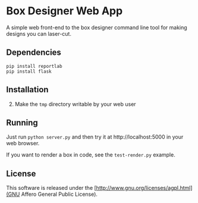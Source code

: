 Box Designer Web App
====================

A simple web front-end to the box designer command line tool for making designs you can laser-cut.

Dependencies
------------

```
pip install reportlab
pip install flask
```

Installation
------------

2. Make the `tmp` directory writable by your web user

Running
-------

Just run `python server.py` and then try it at http://localhost:5000 in your web browser.

If you want to render a box in code, see the `test-render.py` example.

License
-------

This software is released under the [http://www.gnu.org/licenses/agpl.html](GNU Affero General Public License).
